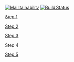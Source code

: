 [![Maintainability](https://api.codeclimate.com/v1/badges/399fb6e242b111db1e79/maintainability)](https://codeclimate.com/github/caviarman/project-lvl2-s349/maintainability)
[![Build Status](https://travis-ci.org/caviarman/project-lvl2-s349.svg?branch=master)](https://travis-ci.org/caviarman/project-lvl2-s349)

[Step 1](https://asciinema.org/a/0RgnIeFpH4adJuZl2QxFfWYPk)

[Step 2](https://asciinema.org/a/Rw1OdHRW0BJlNFKJnruR1qgQS)

[Step 3](https://asciinema.org/a/1JAA7Gc30iAJWDeFiH3EaUQ0x)

[Step 4](https://asciinema.org/a/oDUPwefx14iIOsdpzP1GtvQyv)

[Step 5](https://asciinema.org/a/zpCvCN147bxiB0llcEhnKkSFB)